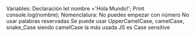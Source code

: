 Variables:
Declaración
let nombre ='Hola Mundo!';
Print 
console.log(nombre);
Nomenclatura:
No puedes empezar con número
No usar palabras reservadas
Se puede usar UpperCamelCase, camelCase, snake_Case
siendo camelCase la más usada
JS es Case sensitive
